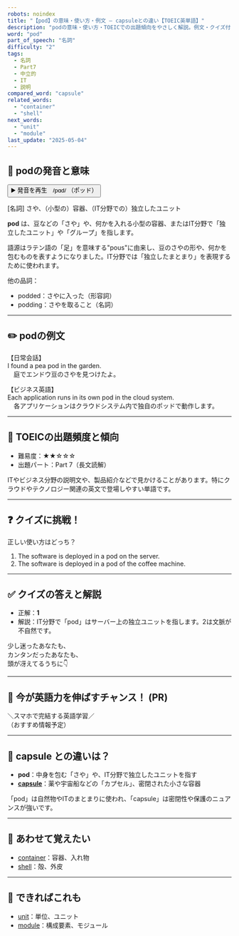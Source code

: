 ```yaml
---
robots: noindex
title: "【pod】の意味・使い方・例文 ― capsuleとの違い【TOEIC英単語】"
description: "podの意味・使い方・TOEICでの出題傾向をやさしく解説。例文・クイズ付きでcapsuleとの違いもわかりやすく学べます。"
word: "pod"
part_of_speech: "名詞"
difficulty: "2"
tags:
  - 名詞
  - Part7
  - 中立的
  - IT
  - 説明
compared_word: "capsule"
related_words:
  - "container"
  - "shell"
next_words:
  - "unit"
  - "module"
last_update: "2025-05-04"
---
```


## 🔰 podの発音と意味

<button class="play-audio" onclick="playTTS('pod')">
  <span class="play-audio-main">
    ▶️ 発音を再生　/pɑd/
  </span>
  <span class="play-audio-sub">
    （ポッド）
  </span>
</button>

[名詞] さや、（小型の）容器、（IT分野での）独立したユニット

**pod** は、豆などの「さや」や、何かを入れる小型の容器、またはIT分野で「独立したユニット」や「グループ」を指します。

語源はラテン語の「足」を意味する"pous"に由来し、豆のさやの形や、何かを包むものを表すようになりました。IT分野では「独立したまとまり」を表現するために使われます。

他の品詞：  
- podded：さやに入った（形容詞）
- podding：さやを取ること（名詞）

---

## ✏️ podの例文

【日常会話】  
I found a pea pod in the garden.  
　庭でエンドウ豆のさやを見つけたよ。

【ビジネス英語】  
Each application runs in its own pod in the cloud system.  
　各アプリケーションはクラウドシステム内で独自のポッドで動作します。

---

## 🎯 TOEICの出題頻度と傾向

- 難易度：★★☆☆☆
- 出題パート：Part 7（長文読解）

ITやビジネス分野の説明文や、製品紹介などで見かけることがあります。特にクラウドやテクノロジー関連の英文で登場しやすい単語です。

---

## ❓ クイズに挑戦！

正しい使い方はどっち？

1. The software is deployed in a pod on the server.  
2. The software is deployed in a pod of the coffee machine.

---

## ✅ クイズの答えと解説

- 正解：**1**
- 解説：IT分野で「pod」はサーバー上の独立ユニットを指します。2は文脈が不自然です。

少し迷ったあなたも、  
カンタンだったあなたも、  
頭が冴えてるうちに👇️

---

## 🚀 今が英語力を伸ばすチャンス！ (PR)

<div class="info-center">
＼スマホで完結する英語学習／<br>  
（おすすめ情報予定）
</div>

---

## 🤔  capsule との違いは？

- **pod**：中身を包む「さや」や、IT分野で独立したユニットを指す
- **[capsule](/word/capsule)**：薬や宇宙船などの「カプセル」、密閉された小さな容器

「pod」は自然物やITのまとまりに使われ、「capsule」は密閉性や保護のニュアンスが強いです。

---

## 🧩 あわせて覚えたい

- [container](/word/container)：容器、入れ物
- [shell](/word/shell)：殻、外皮

---

## 📖 できればこれも

- [unit](/word/unit)：単位、ユニット
- [module](/word/module)：構成要素、モジュール

<!-- cvid: aid08_bid47 -->
